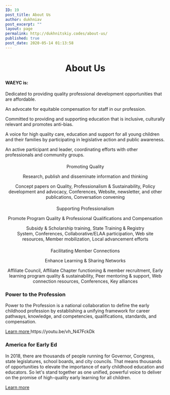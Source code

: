 ```yaml
---
ID: 19
post_title: About Us
author: dukhniav
post_excerpt: ""
layout: page
permalink: http://dukhnitskiy.codes/about-us/
published: true
post_date: 2020-05-14 01:13:58
---
```

<h1 style="text-align: center;">About Us</h1><h4 style="text-align: left;"><strong>WAEYC is:</strong></h4><p>Dedicated to providing quality professional development opportunities that are affordable.</p><p>An advocate for equitable compensation for staff in our profession.</p><p>Committed to providing and supporting education that is inclusive, culturally relevant and promotes anti-bias.</p><p>A voice for high quality care, education and support for all young children and their families by participating in legislative action and public awareness.</p><p>An active participant and leader, coordinating efforts with other professionals and community groups.</p>		
				<h4>
				</h4>
		<p style="text-align: center;" align="center">Promoting Quality</p><p style="text-align: center;">Research, publish and disseminate information and thinking</p><p style="text-align: center;">Concept papers on Quality, Professionalism &amp; Sustainability, Policy development and advocacy, Conferences, Website, newsletter, and other publications, Conversation convening</p>		
				<h4>
				</h4>
		<p style="text-align: center;">Supporting Professionalism</p><p style="text-align: center;">Promote Program Quality &amp; Professional Qualifications and Compensation<b></b></p><p style="text-align: center;">Subsidy &amp; Scholarship training, State Training &amp; Registry System, Conferences, Collaborative/ELAA participation, Web site resources, Member mobilization, Local advancement efforts</p>		
				<h4>
				</h4>
		<p style="text-align: center;">Facilitating Member Connections</p><p style="text-align: center;">Enhance Learning &amp; Sharing Networks</p><p style="text-align: center;">Affiliate Council, Affiliate Chapter functioning &amp; member recruitment, Early learning program quality &amp; sustainability, Peer mentoring &amp; support, Web connection resources, Conferences, Key alliances</p><h3>Power to the Profession</h3><p>Power to the Profession is a national collaboration to define the early childhood profession by establishing a unifying framework for career pathways, knowledge, and competencies, qualifications, standards, and compensation.</p>		
		<a href="https://www.naeyc.org/our-work/initiatives/profession" data-text="">
				Learn more
		</a>
		https://youtu.be/vh_N47FckDk<h3>America for Early Ed</h3><p>In 2018, there are thousands of people running for Governor, Congress, state legislatures, school boards, and city councils. That means thousands of opportunities to elevate the importance of early childhood education and educators. So let's stand together as one unified, powerful voice to deliver on the promise of high-quality early learning for all children. </p>		
		<a href="http://www.americaforearlyed.org" data-text="">
				Learn more
		</a>